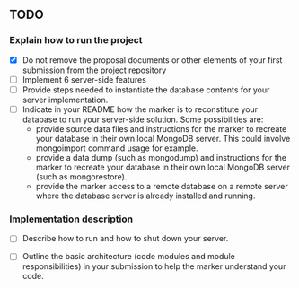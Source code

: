 ## TODO
### Explain how to run the project 
- [x] Do not remove the proposal documents or other elements of your first submission from the project repository
- [ ] Implement 6 server-side features
- [ ] Provide steps needed to instantiate the database contents for your server implementation. 
- [ ] Indicate in your README how the marker is to reconstitute your database to run your server-side solution. Some possibilities are:
    - provide source data files and instructions for the marker to recreate your database in their own local MongoDB server. This could involve mongoimport command usage for example.
    - provide a data dump (such as mongodump) and instructions for the marker to recreate your database in their own local MongoDB server (such as mongorestore).
    - provide the marker access to a remote database on a remote server where the database server is already installed and running.

### Implementation description 
- [ ] Describe how to run and how to shut down your server. 
- [ ] Outline the basic architecture (code modules and module responsibilities) in your submission to help the marker understand your code.



